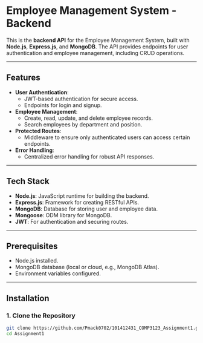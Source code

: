# Employee Management System - Backend

This is the **backend API** for the Employee Management System, built with **Node.js**, **Express.js**, and **MongoDB**. The API provides endpoints for user authentication and employee management, including CRUD operations.

---

## Features
- **User Authentication**:
  - JWT-based authentication for secure access.
  - Endpoints for login and signup.
- **Employee Management**:
  - Create, read, update, and delete employee records.
  - Search employees by department and position.
- **Protected Routes**:
  - Middleware to ensure only authenticated users can access certain endpoints.
- **Error Handling**:
  - Centralized error handling for robust API responses.

---

## Tech Stack
- **Node.js**: JavaScript runtime for building the backend.
- **Express.js**: Framework for creating RESTful APIs.
- **MongoDB**: Database for storing user and employee data.
- **Mongoose**: ODM library for MongoDB.
- **JWT**: For authentication and securing routes.

---

## Prerequisites
- Node.js installed.
- MongoDB database (local or cloud, e.g., MongoDB Atlas).
- Environment variables configured.

---

## Installation

### 1. Clone the Repository
```bash
git clone https://github.com/Pmack0702/101412431_COMP3123_Assignment1.git
cd Assignment1 
